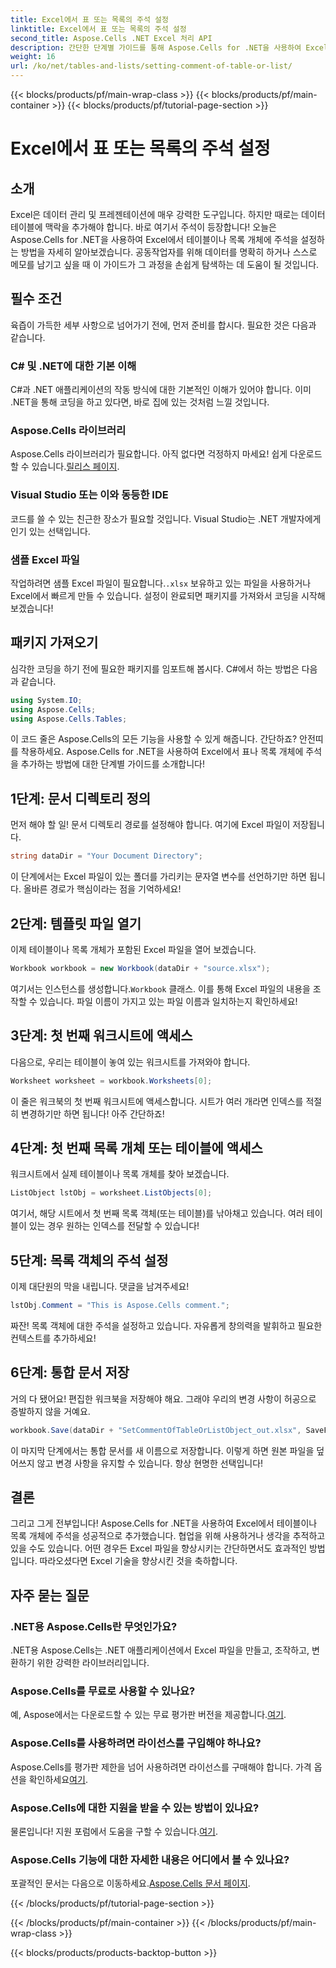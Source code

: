 ```yaml
---
title: Excel에서 표 또는 목록의 주석 설정
linktitle: Excel에서 표 또는 목록의 주석 설정
second_title: Aspose.Cells .NET Excel 처리 API
description: 간단한 단계별 가이드를 통해 Aspose.Cells for .NET을 사용하여 Excel에서 표에 주석을 설정하는 방법을 알아보세요.
weight: 16
url: /ko/net/tables-and-lists/setting-comment-of-table-or-list/
---
```


{{< blocks/products/pf/main-wrap-class >}}
{{< blocks/products/pf/main-container >}}
{{< blocks/products/pf/tutorial-page-section >}}

# Excel에서 표 또는 목록의 주석 설정

## 소개
Excel은 데이터 관리 및 프레젠테이션에 매우 강력한 도구입니다. 하지만 때로는 데이터 테이블에 맥락을 추가해야 합니다. 바로 여기서 주석이 등장합니다! 오늘은 Aspose.Cells for .NET을 사용하여 Excel에서 테이블이나 목록 개체에 주석을 설정하는 방법을 자세히 알아보겠습니다. 공동작업자를 위해 데이터를 명확히 하거나 스스로 메모를 남기고 싶을 때 이 가이드가 그 과정을 손쉽게 탐색하는 데 도움이 될 것입니다.
## 필수 조건
육즙이 가득한 세부 사항으로 넘어가기 전에, 먼저 준비를 합시다. 필요한 것은 다음과 같습니다.
### C# 및 .NET에 대한 기본 이해
C#과 .NET 애플리케이션의 작동 방식에 대한 기본적인 이해가 있어야 합니다. 이미 .NET을 통해 코딩을 하고 있다면, 바로 집에 있는 것처럼 느낄 것입니다.
### Aspose.Cells 라이브러리
 Aspose.Cells 라이브러리가 필요합니다. 아직 없다면 걱정하지 마세요! 쉽게 다운로드할 수 있습니다.[릴리스 페이지](https://releases.aspose.com/cells/net/).
### Visual Studio 또는 이와 동등한 IDE
코드를 쓸 수 있는 친근한 장소가 필요할 것입니다. Visual Studio는 .NET 개발자에게 인기 있는 선택입니다.
### 샘플 Excel 파일
 작업하려면 샘플 Excel 파일이 필요합니다.`.xlsx` 보유하고 있는 파일을 사용하거나 Excel에서 빠르게 만들 수 있습니다.
설정이 완료되면 패키지를 가져와서 코딩을 시작해 보겠습니다!
## 패키지 가져오기
심각한 코딩을 하기 전에 필요한 패키지를 임포트해 봅시다. C#에서 하는 방법은 다음과 같습니다.
```csharp
using System.IO;
using Aspose.Cells;
using Aspose.Cells.Tables;
```
이 코드 줄은 Aspose.Cells의 모든 기능을 사용할 수 있게 해줍니다. 간단하죠?
안전띠를 착용하세요. Aspose.Cells for .NET을 사용하여 Excel에서 표나 목록 개체에 주석을 추가하는 방법에 대한 단계별 가이드를 소개합니다!
## 1단계: 문서 디렉토리 정의
먼저 해야 할 일! 문서 디렉토리 경로를 설정해야 합니다. 여기에 Excel 파일이 저장됩니다.
```csharp
string dataDir = "Your Document Directory";
```
이 단계에서는 Excel 파일이 있는 폴더를 가리키는 문자열 변수를 선언하기만 하면 됩니다. 올바른 경로가 핵심이라는 점을 기억하세요!
## 2단계: 템플릿 파일 열기
이제 테이블이나 목록 개체가 포함된 Excel 파일을 열어 보겠습니다.
```csharp
Workbook workbook = new Workbook(dataDir + "source.xlsx");
```
 여기서는 인스턴스를 생성합니다.`Workbook` 클래스. 이를 통해 Excel 파일의 내용을 조작할 수 있습니다. 파일 이름이 가지고 있는 파일 이름과 일치하는지 확인하세요!
## 3단계: 첫 번째 워크시트에 액세스
다음으로, 우리는 테이블이 놓여 있는 워크시트를 가져와야 합니다.
```csharp
Worksheet worksheet = workbook.Worksheets[0];
```
이 줄은 워크북의 첫 번째 워크시트에 액세스합니다. 시트가 여러 개라면 인덱스를 적절히 변경하기만 하면 됩니다! 아주 간단하죠!
## 4단계: 첫 번째 목록 개체 또는 테이블에 액세스
워크시트에서 실제 테이블이나 목록 개체를 찾아 보겠습니다.
```csharp
ListObject lstObj = worksheet.ListObjects[0];
```
여기서, 해당 시트에서 첫 번째 목록 객체(또는 테이블)를 낚아채고 있습니다. 여러 테이블이 있는 경우 원하는 인덱스를 전달할 수 있습니다!
## 5단계: 목록 객체의 주석 설정
이제 대단원의 막을 내립니다. 댓글을 남겨주세요!
```csharp
lstObj.Comment = "This is Aspose.Cells comment.";
```
짜잔! 목록 객체에 대한 주석을 설정하고 있습니다. 자유롭게 창의력을 발휘하고 필요한 컨텍스트를 추가하세요!
## 6단계: 통합 문서 저장
거의 다 됐어요! 편집한 워크북을 저장해야 해요. 그래야 우리의 변경 사항이 허공으로 증발하지 않을 거예요.
```csharp
workbook.Save(dataDir + "SetCommentOfTableOrListObject_out.xlsx", SaveFormat.Xlsx);
```
이 마지막 단계에서는 통합 문서를 새 이름으로 저장합니다. 이렇게 하면 원본 파일을 덮어쓰지 않고 변경 사항을 유지할 수 있습니다. 항상 현명한 선택입니다!
## 결론
그리고 그게 전부입니다! Aspose.Cells for .NET을 사용하여 Excel에서 테이블이나 목록 개체에 주석을 성공적으로 추가했습니다. 협업을 위해 사용하거나 생각을 추적하고 있을 수도 있습니다. 어떤 경우든 Excel 파일을 향상시키는 간단하면서도 효과적인 방법입니다. 따라오셨다면 Excel 기술을 향상시킨 것을 축하합니다.
## 자주 묻는 질문
### .NET용 Aspose.Cells란 무엇인가요?  
.NET용 Aspose.Cells는 .NET 애플리케이션에서 Excel 파일을 만들고, 조작하고, 변환하기 위한 강력한 라이브러리입니다.
### Aspose.Cells를 무료로 사용할 수 있나요?  
 예, Aspose에서는 다운로드할 수 있는 무료 평가판 버전을 제공합니다.[여기](https://releases.aspose.com/).
### Aspose.Cells를 사용하려면 라이선스를 구입해야 하나요?  
 Aspose.Cells를 평가판 제한을 넘어 사용하려면 라이선스를 구매해야 합니다. 가격 옵션을 확인하세요[여기](https://purchase.aspose.com/buy).
### Aspose.Cells에 대한 지원을 받을 수 있는 방법이 있나요?  
물론입니다! 지원 포럼에서 도움을 구할 수 있습니다.[여기](https://forum.aspose.com/c/cells/9).
### Aspose.Cells 기능에 대한 자세한 내용은 어디에서 볼 수 있나요?  
 포괄적인 문서는 다음으로 이동하세요.[Aspose.Cells 문서 페이지](https://reference.aspose.com/cells/net/).

{{< /blocks/products/pf/tutorial-page-section >}}

{{< /blocks/products/pf/main-container >}}
{{< /blocks/products/pf/main-wrap-class >}}

{{< blocks/products/products-backtop-button >}}
